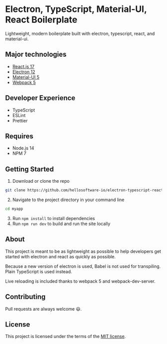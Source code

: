 # Electron, TypeScript, Material-UI, React Boilerplate

Lightweight, modern boilerplate built with electron, typescript, react, and material-ui.

## Major technologies

- [React.js 17](https://reactjs.org/)
- [Electron 12](https://www.electronjs.org/)
- [Material-UI 5](https://next.material-ui.com/)
- [Webpack 5](https://webpack.js.org/)

## Developer Experience

- TypeScript
- ESLint
- Prettier

## Requires

- Node.js 14
- NPM 7

## Getting Started

1. Download or clone the repo

```sh
git clone https://github.com/hellosoftware-io/electron-typescript-react myapp
```

2. Navigate to the project directory in your command line

```sh
cd myapp
```

3. Run `npm install` to install dependencies
4. Run `npm run dev` to build and run the site locally

## About

This project is meant to be as lightweight as possible to help developers get started with electron and react as quickly as possible.

Because a new version of electron is used, Babel is not used for transpiling. Plain TypeScript is used instead.

Live reloading is included thanks to webpack 5 and webpack-dev-server.

## Contributing

Pull requests are always welcome 😃.

## License

This project is licensed under the terms of the [MIT license](/LICENSE).
